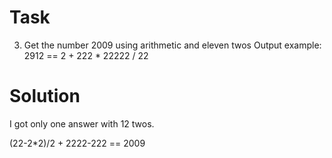 # Task

3. Get the number 2009 using arithmetic and eleven twos
   Output example: 2912 == 2 + 222 \* 22222 / 22

# Solution

I got only one answer with 12 twos.

(22-2\*2)/2 + 2222-222 == 2009
